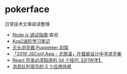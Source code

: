 # pokerface
日常技术文章阅读整理

* [Node.js 调试指南](https://github.com/nswbmw/node-in-debugging):查阅
* [Koa2进阶学习笔记](https://chenshenhai.github.io/koa2-note/)
* [无头浏览器 Puppeteer 初探](https://juejin.im/post/59e5a86c51882578bf185dba)
* [「2019 JSConf.Asia - 尤雨溪」在框架设计中寻求平衡](https://juejin.im/post/5d45be46f265da03cf7a70d7)
* [React 开发必须知道的 34 个技巧【近1W字】](https://juejin.im/post/5dcb5a80e51d4520db19b906)
* [消息队列常见的 5 个应用场景](https://segmentfault.com/a/1190000017130224)
